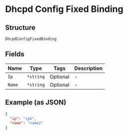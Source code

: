 
# Dhcpd Config Fixed Binding

## Structure

`DhcpdConfigFixedBinding`

## Fields

| Name | Type | Tags | Description |
|  --- | --- | --- | --- |
| `Ip` | `*string` | Optional | - |
| `Name` | `*string` | Optional | - |

## Example (as JSON)

```json
{
  "ip": "ip6",
  "name": "name2"
}
```

